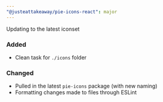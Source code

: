 ```yaml
---
"@justeattakeaway/pie-icons-react": major
---
```


Updating to the latest iconset

### Added
- Clean task for `./icons` folder

### Changed
- Pulled in the latest `pie-icons` package (with new naming)
- Formatting changes made to files through ESLint
